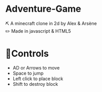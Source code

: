 # Adventure-Game
⛏️ A minecraft clone in 2d by Alex & Arsène \
✏️ Made in javascript & HTML5

# 🔀Controls
* AD or Arrows to move
* Space to jump
* Left click to place block
* Shift to destroy block
